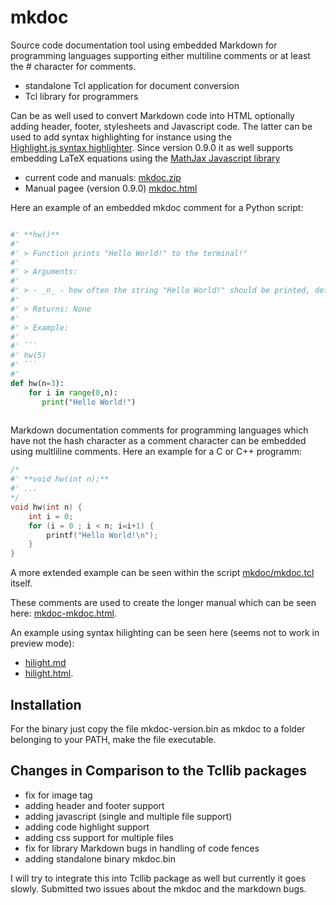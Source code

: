 # mkdoc

Source code documentation tool using embedded Markdown for programming
languages supporting either multiline comments or at least the # character for comments.

* standalone Tcl application for document conversion
* Tcl library for programmers

Can be as well  used to  convert  Markdown  code into HTML  optionally  adding
header, footer, stylesheets and Javascript code. The latter can be used to add
syntax   highlighting   for   instance   using   the  
[Highlight.js   syntax   highlighter](https://github.com/highlightjs).   Since
version 0.9.0 it as well supports embedding LaTeX equations using the 
[MathJax Javascript library](https://www.mathjax.org/)

* current code and manuals:  [mkdoc.zip](https://github.com/mittelmark/mkdoc/archive/refs/heads/main.zip)
* Manual pagee (version 0.9.0) [mkdoc.html](http://htmlpreview.github.io/?https://github.com/mittelmark/mkdoc/blob/master/mkdoc/mkdoc.html)

Here an example of an embedded mkdoc comment for a Python script:

```python

#' **hw()**
#'  
#' > Function prints "Hello World!" to the terminal!"
#'  
#' > Arguments: 
#'  
#' > - _n_ - how often the string "Hello World!" should be printed, default: 3 
#'  
#' > Returns: None
#'  
#' > Example:
#'  
#' ```
#' hw(5)
#' ```
#'   
def hw(n=3):
    for i in range(0,n):  
       print("Hello World!")
    
```

Markdown  documentation  comments for programming languages which have not the
hash  character  as a  comment  character  can be  embedded  using  multliline
comments. Here an example for a C or C++ programm:

```c
/*
#' **void hw(int n);**
#' ...
*/
void hw(int n) {
    int i = 0;
    for (i = 0 ; i < n; i=i+1) {
        printf("Hello World!\n");
    }
}
```   

A more extended example can be seen within the script
[mkdoc/mkdoc.tcl](https://github.com/mittelmark/mkdoc/blob/main/mkdoc/mkdoc.tcl)
itself. 

These comments are used to create the longer manual which can be seen here: 
[mkdoc-mkdoc.html](http://htmlpreview.github.io/?https://github.com/mittelmark/mkdoc/blob/master/mkdoc/mkdoc-mkdoc.html).

An example using syntax hilighting can be seen here (seems not to work in preview mode):

* [hilight.md](https://github.com/mittelmark/mkdoc/blob/master/examples/hilight.md)
* [hilight.html](http://htmlpreview.github.io/?https://github.com/mittelmark/mkdoc/blob/master/examples/hilight.html).

## Installation

For the  binary  just  copy  the file  mkdoc-version.bin  as mkdoc to a folder
belonging to your PATH, make the file executable.

## Changes in Comparison to the Tcllib packages

- fix for image tag
- adding header and footer support
- adding javascript (single and multiple file support)
- adding code highlight support
- adding css support for multiple files
- fix for library Markdown bugs in handling of code fences
- adding standalone binary mkdoc.bin

I will try to integrate this into Tcllib package as well but currently it goes
slowly. Submitted two issues about the mkdoc and the markdown bugs.


  
